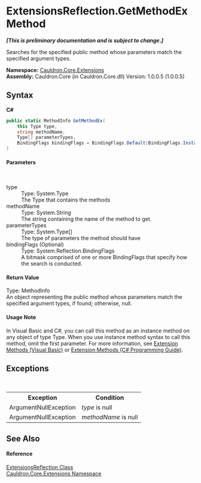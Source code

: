 # ExtensionsReflection.GetMethodEx Method 
 _**\[This is preliminary documentation and is subject to change.\]**_

Searches for the specified public method whose parameters match the specified argument types.

**Namespace:**&nbsp;<a href="N_Cauldron_Core_Extensions">Cauldron.Core.Extensions</a><br />**Assembly:**&nbsp;Cauldron.Core (in Cauldron.Core.dll) Version: 1.0.0.5 (1.0.0.5)

## Syntax

**C#**<br />
``` C#
public static MethodInfo GetMethodEx(
	this Type type,
	string methodName,
	Type[] parameterTypes,
	BindingFlags bindingFlags = BindingFlags.Default|BindingFlags.Instance|BindingFlags.Static|BindingFlags.Public
)
```


#### Parameters
&nbsp;<dl><dt>type</dt><dd>Type: System.Type<br />The Type that contains the methods</dd><dt>methodName</dt><dd>Type: System.String<br />The string containing the name of the method to get.</dd><dt>parameterTypes</dt><dd>Type: System.Type[]<br />The type of parameters the method should have</dd><dt>bindingFlags (Optional)</dt><dd>Type: System.Reflection.BindingFlags<br />A bitmask comprised of one or more BindingFlags that specify how the search is conducted.</dd></dl>

#### Return Value
Type: MethodInfo<br />An object representing the public method whose parameters match the specified argument types, if found; otherwise, null.

#### Usage Note
In Visual Basic and C#, you can call this method as an instance method on any object of type Type. When you use instance method syntax to call this method, omit the first parameter. For more information, see <a href="http://msdn.microsoft.com/en-us/library/bb384936.aspx">Extension Methods (Visual Basic)</a> or <a href="http://msdn.microsoft.com/en-us/library/bb383977.aspx">Extension Methods (C# Programming Guide)</a>.

## Exceptions
&nbsp;<table><tr><th>Exception</th><th>Condition</th></tr><tr><td>ArgumentNullException</td><td>*type* is null</td></tr><tr><td>ArgumentNullException</td><td>*methodName* is null</td></tr></table>

## See Also


#### Reference
<a href="T_Cauldron_Core_Extensions_ExtensionsReflection">ExtensionsReflection Class</a><br /><a href="N_Cauldron_Core_Extensions">Cauldron.Core.Extensions Namespace</a><br />